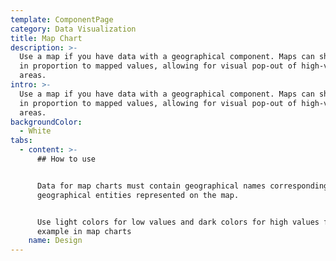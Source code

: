 ```yaml
---
template: ComponentPage
category: Data Visualization
title: Map Chart
description: >-
  Use a map if you have data with a geographical component. Maps can shade areas
  in proportion to mapped values, allowing for visual pop-out of high-value
  areas. 
intro: >-
  Use a map if you have data with a geographical component. Maps can shade areas
  in proportion to mapped values, allowing for visual pop-out of high-value
  areas. 
backgroundColor:
  - White
tabs:
  - content: >-
      ## How to use


      Data for map charts must contain geographical names corresponding to the
      geographical entities represented on the map.


      Use light colors for low values and dark colors for high values for
      example in map charts
    name: Design
---
```


